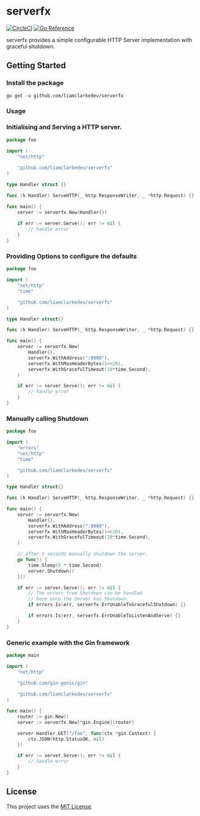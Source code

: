 # serverfx

[![CircleCI](https://circleci.com/gh/liamclarkedev/serverfx/tree/main.svg?style=svg)](https://circleci.com/gh/liamclarkedev/serverfx/tree/main)
[![Go Reference](https://pkg.go.dev/badge/github.com/liamclarkedev/serverfx.svg)](https://pkg.go.dev/github.com/liamclarkedev/serverfx)


serverfx provides a simple configurable HTTP Server implementation with graceful shutdown.

## Getting Started

### Install the package

```shell
go get -u github.com/liamclarkedev/serverfx
```

### Usage

### Initialising and Serving a HTTP server.

```go
package foo

import (
	"net/http"
	
	"github.com/liamclarkedev/serverfx"
)

type Handler struct {}

func (h Handler) ServeHTTP(_ http.ResponseWriter, _ *http.Request) {}

func main() {
    server := serverfx.New(Handler{})
	
	if err := server.Serve(); err != nil { 
	    // handle error 
	}
}
```

### Providing Options to configure the defaults

```go
package foo

import (
	"net/http"
	"time"

	"github.com/liamclarkedev/serverfx"
)

type Handler struct{}

func (h Handler) ServeHTTP(_ http.ResponseWriter, _ *http.Request) {}

func main() {
	server := serverfx.New(
		Handler{},
		serverfx.WithAddress(":8080"),
		serverfx.WithMaxHeaderBytes(1<<20),
		serverfx.WithGracefulTimeout(10*time.Second),
	)

	if err := server.Serve(); err != nil {
	    // handle error
	}
}
```

### Manually calling Shutdown

```go
package foo

import (
	"errors"
	"net/http"
	"time"

	"github.com/liamclarkedev/serverfx"
)

type Handler struct{}

func (h Handler) ServeHTTP(_ http.ResponseWriter, _ *http.Request) {}

func main() {
	server := serverfx.New(
		Handler{},
		serverfx.WithAddress(":8080"),
		serverfx.WithMaxHeaderBytes(1<<20),
		serverfx.WithGracefulTimeout(10*time.Second),
	)

	// after 5 seconds manually shutdown the server.
	go func() {
		time.Sleep(5 * time.Second)
		server.Shutdown()
	}()

	if err := server.Serve(); err != nil {
		// The errors from Shutdown can be handled 
		// here once the Server has Shutdown.
		if errors.Is(err, serverfx.ErrUnableToGracefulShutdown) {}

		if errors.Is(err, serverfx.ErrUnableToListenAndServe) {}
	}
}
```

### Generic example with the Gin framework

```go
package main

import (
	"net/http"

	"github.com/gin-gonic/gin"
	
	"github.com/liamclarkedev/serverfx"
)

func main() {
	router := gin.New()
	server := serverfx.New[*gin.Engine](router)

	server.Handler.GET("/foo", func(ctx *gin.Context) {
		ctx.JSON(http.StatusOK, nil)
	})

	if err := server.Serve(); err != nil {
		// handle error
	}
}
```

## License

This project uses the [MIT License](LICENSE).
